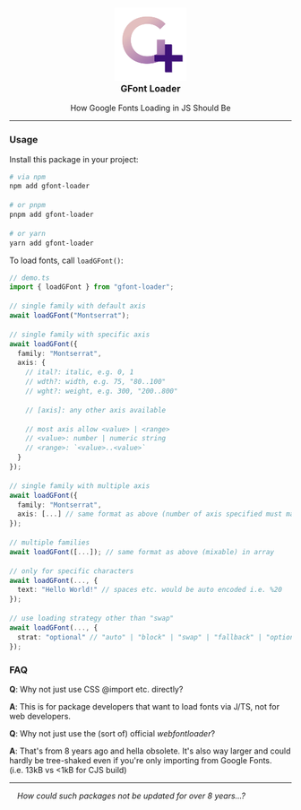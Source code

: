 <h3 align="center">
  <img src="https://raw.githubusercontent.com/CarbonicSoda/gfont-loader/master/media/icon.png" width="130" alt="GFont Loader Icon" /><br />
  GFont Loader
</h3>
<p align="center">How Google Fonts Loading in JS Should Be</p>

---

### Usage

Install this package in your project:

```bash
# via npm
npm add gfont-loader

# or pnpm
pnpm add gfont-loader

# or yarn
yarn add gfont-loader
```

To load fonts, call `loadGFont()`:

```ts
// demo.ts
import { loadGFont } from "gfont-loader";

// single family with default axis
await loadGFont("Montserrat");

// single family with specific axis
await loadGFont({
  family: "Montserrat",
  axis: {
    // ital?: italic, e.g. 0, 1
    // wdth?: width, e.g. 75, "80..100"
    // wght?: weight, e.g. 300, "200..800"

    // [axis]: any other axis available

    // most axis allow <value> | <range>
    // <value>: number | numeric string
    // <range>: `<value>..<value>`
  }
});

// single family with multiple axis
await loadGFont({
  family: "Montserrat",
  axis: [...] // same format as above (number of axis specified must match)
});

// multiple families
await loadGFont([...]); // same format as above (mixable) in array

// only for specific characters
await loadGFont(..., {
  text: "Hello World!" // spaces etc. would be auto encoded i.e. %20
});

// use loading strategy other than "swap"
await loadGFont(..., {
  strat: "optional" // "auto" | "block" | "swap" | "fallback" | "optional"
});
```

### FAQ

**Q**: Why not just use CSS @import etc. directly?

**A**: This is for package developers that want to load fonts via J/TS, not for web developers.

**Q**: Why not just use the (sort of) official _webfontloader_?

**A**: That's from 8 years ago and hella obsolete. It's also way larger and could hardly be
tree-shaked even if you're only importing from Google Fonts.  
(i.e. 13kB vs <1kB for CJS build)

---

_&emsp;How could such packages not be updated for over 8 years...?_
